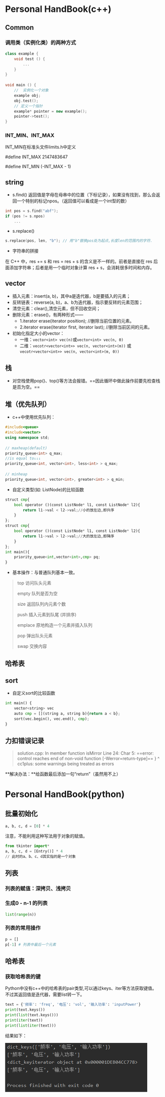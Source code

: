 # Personal HandBook(c++)

## Common
### 调用类（实例化类）的两种方式

```c++
class example {
    void test () {
		...
    }
}

void main () {
    //  实例化一个对象
    example obj;
    obj.test();
    // 定义一个指针
    example* pointer = new example();
    pointer->test();
}
```

### INT_MIN、INT_MAX

INT_MIN在标准头文件limits.h中定义

#define INT_MAX 2147483647

#define INT_MIN (-INT_MAX - 1)

## string 

- s.find()  返回值是字母在母串中的位置（下标记录），如果没有找到，那么会返回一个特别的标记npos。（返回值可以看成是一个int型的数）

```c++
int pos = s.find("abf");
if (pos != s.npos)
    ...
```

- s.replace()

```c++
s.replace(pos, len, "b"); // 用"b"替换pos处为起点,长度len的范围内的字符.
```

- 字符串的拼接

在 C++ 中，res += s 和 res = res + s 的含义是不一样的。前者是直接在 res 后面添加字符串；后者是用一个临时对象计算 res + s，会消耗很多时间和内存。

## vector

- 插入元素：insert(a, b)，其中a是迭代器，b是要插入的元素；
- 反转链表：reverse(a, b)，a、b为迭代器，指示要反转的元素范围；
- 清空元素：clear(),清空元素，但不回收空间；
- 删除元素：erase()，有两种形式——
    - 1.iterator erase(iterator position);  //删除当前位置的元素。
    - 2.iterator erase(iterator first, iterator last);  //删除当前区间的元素。
- 初始化指定大小的vector：
  - 一维：`vector<int> vec(n)`或`vector<int> vec(n, 0)`
  - 二维：`vecotr<vector<int>> vec(n, vector<int>(m))` 或`vecotr<vector<int>> vec(n, vector<int>(m, 0))` 

## 栈

- 对空栈使用pop()、top()等方法会报错。==因此循环中做此操作前要先检查栈是否为空。==

## 堆（优先队列）

- c++中使用优先队列：

```c++
#include<queue>
#include<vector>
using namespace std;

// maxheap(default)
priority_queue<int> q_max;
//is equal to↓↓↓
priority_queue<int, vector<int>, less<int> > q_max;

// minheap
priority_queue<int, vector<int>, greater<int> > q_min;
```
- 自定义类型(如: ListNode)的比较函数

```python
struct cmp{
    bool operator ()(const ListNode* l1, const ListNode* l2){
        return l1->val < l2->val;//小的放左边,即升序
    }
};
struct cmp{
    bool operator ()(const ListNode* l1, const ListNode* l2){
        return l1->val > l2->val;//大的放左边,即降序
    }
};
int main(){
    priority_queue<int,vector<int>,cmp> pq;
}
```

- 基本操作：与普通队列基本一致。

> top 访问队头元素 
>
> empty 队列是否为空 
>
> size 返回队列内元素个数 
>
> push 插入元素到队尾 (并排序) 
>
> emplace 原地构造一个元素并插入队列 
>
> pop 弹出队头元素 
>
> swap 交换内容







## 哈希表

## sort

- 自定义sort的比较函数

```python
int main() {
    vector<string> vec
    auto cmp = [](string a, string b){return a < b};
    sort(vec.begin(), vec.end(), cmp);
}
```



## 力扣错误记录

>solution.cpp: In member function isMirror
>Line 24: Char 5: ==error: control reaches end of non-void function [-Werror=return-type]==
>     }
>     ^
>cc1plus: some warnings being treated as errors

**解决办法：**给函数最后添加一句“return”（虽然用不上）

# Personal HandBook(python)

## 批量初始化

```python
a, b, c, d = [0] * 4
```

注意，不能利用这种写法用于对象的赋值。

```python
from tkinter import*
a, b, c, d = [Entry()] * 4
// 此时的a、b、c、d其实指的是一个对象
```

##  列表

###  列表的赋值：深拷贝、浅拷贝

### 生成0 - n-1 的列表

```Python
list(range(n))
```



### 列表的常用操作

```Python
p = []
p[-1] # 列表中最后一个元素
```

## 哈希表

### 获取哈希表的键

Python中没有c++中的哈希表的pair类型,可以通过keys、iter等方法获取键值。不过其返回值是迭代器，需要list转一下。

```Python
text = {'频率': 'freq', '电压': 'vol', '输入功率': 'inputPower'}
print(text.keys())
print(list(text.keys()))
print(iter(text))
print(list(iter(text)))
```

结果如下：

![image-20200311153115018](HandBook.assets/image-20200311153115018.png)
